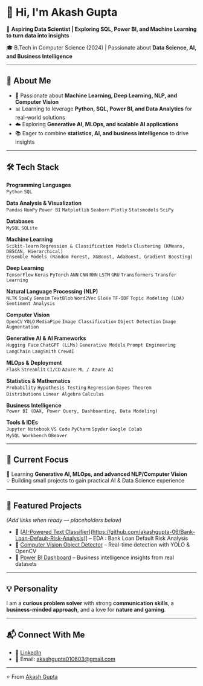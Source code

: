 # 👋 Hi, I'm Akash Gupta  

🌟 **Aspiring Data Scientist | Exploring SQL, Power BI, and Machine Learning to turn data into insights**  

🎓 B.Tech in Computer Science (2024) | Passionate about **Data Science, AI, and Business Intelligence**  

---

## 🚀 About Me  
- 🤖 Passionate about **Machine Learning, Deep Learning, NLP, and Computer Vision**  
- 📊 Learning to leverage **Python, SQL, Power BI, and Data Analytics** for real-world solutions  
- ☁️ Exploring **Generative AI, MLOps, and scalable AI applications**  
- 📚 Eager to combine **statistics, AI, and business intelligence** to drive insights  

---

## 🛠️ Tech Stack  

**Programming Languages**  
`Python` `SQL`   

**Data Analysis & Visualization**  
`Pandas` `NumPy` `Power BI` `Matplotlib` `Seaborn` `Plotly` `Statsmodels` `SciPy`  

**Databases**  
`MySQL` `SQLite`  

**Machine Learning**  
`Scikit-learn` `Regression & Classification Models` `Clustering (KMeans, DBSCAN, Hierarchical)`  
`Ensemble Models (Random Forest, XGBoost, AdaBoost, Gradient Boosting)`  

**Deep Learning**  
`TensorFlow` `Keras` `PyTorch` `ANN` `CNN` `RNN` `LSTM` `GRU` `Transformers` `Transfer Learning`  

**Natural Language Processing (NLP)**  
`NLTK` `SpaCy` `Gensim` `TextBlob` `Word2Vec` `GloVe` `TF-IDF` `Topic Modeling (LDA)` `Sentiment Analysis`  

**Computer Vision**  
`OpenCV` `YOLO` `MediaPipe` `Image Classification` `Object Detection` `Image Augmentation`  

**Generative AI & AI Frameworks**  
`Hugging Face` `ChatGPT (LLMs)` `Generative Models` `Prompt Engineering`  
`LangChain` `LangSmith` `CrewAI`  

**MLOps & Deployment**  
`Flask` `Streamlit` `CI/CD` `Azure ML / Azure AI`  

**Statistics & Mathematics**  
`Probability` `Hypothesis Testing` `Regression` `Bayes Theorem`  
`Distributions` `Linear Algebra` `Calculus`  

**Business Intelligence**  
`Power BI (DAX, Power Query, Dashboarding, Data Modeling)`  

**Tools & IDEs**  
`Jupyter Notebook` `VS Code` `PyCharm` `Spyder` `Google Colab`  
`MySQL Workbench` `DBeaver`  

---

## 📌 Current Focus  
🔭 Learning **Generative AI, MLOps, and advanced NLP/Computer Vision**  
💡 Building small projects to gain practical AI & Data Science experience  

---

## 🌟 Featured Projects  
*(Add links when ready — placeholders below)*  
- 🔹 [[AI-Powered Text Classifier](#)](https://github.com/akashgupta-06/Bank-Loan-Default-Risk-Analysis)] – EDA : Bank Loan Default Risk Analysis 
- 🔹 [Computer Vision Object Detector](#) – Real-time detection with YOLO & OpenCV  
- 🔹 [Power BI Dashboard](#) – Business intelligence insights from real datasets  

---

## 💡 Personality  

I am a **curious problem solver** with strong **communication skills**, a **business-minded approach**, and a love for **nature and gaming**.  

---

## 📬 Connect With Me  
- 💼 [LinkedIn](https://www.linkedin.com/in/akash-gupta-1288a627b/)  
- 📧 Email: akashgupta010603@gmail.com  

---

⭐️ From [Akash Gupta](https://github.com/your-username)

